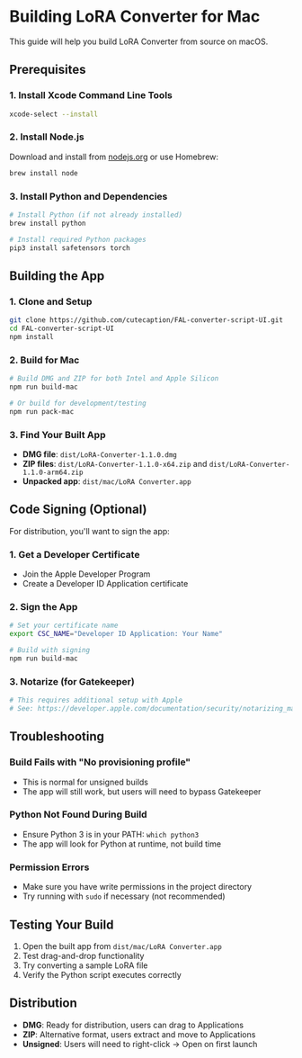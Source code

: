 # Building LoRA Converter for Mac

This guide will help you build LoRA Converter from source on macOS.

## Prerequisites

### 1. Install Xcode Command Line Tools
```bash
xcode-select --install
```

### 2. Install Node.js
Download and install from [nodejs.org](https://nodejs.org/) or use Homebrew:
```bash
brew install node
```

### 3. Install Python and Dependencies
```bash
# Install Python (if not already installed)
brew install python

# Install required Python packages
pip3 install safetensors torch
```

## Building the App

### 1. Clone and Setup
```bash
git clone https://github.com/cutecaption/FAL-converter-script-UI.git
cd FAL-converter-script-UI
npm install
```

### 2. Build for Mac
```bash
# Build DMG and ZIP for both Intel and Apple Silicon
npm run build-mac

# Or build for development/testing
npm run pack-mac
```

### 3. Find Your Built App
- **DMG file**: `dist/LoRA-Converter-1.1.0.dmg`
- **ZIP files**: `dist/LoRA-Converter-1.1.0-x64.zip` and `dist/LoRA-Converter-1.1.0-arm64.zip`
- **Unpacked app**: `dist/mac/LoRA Converter.app`

## Code Signing (Optional)

For distribution, you'll want to sign the app:

### 1. Get a Developer Certificate
- Join the Apple Developer Program
- Create a Developer ID Application certificate

### 2. Sign the App
```bash
# Set your certificate name
export CSC_NAME="Developer ID Application: Your Name"

# Build with signing
npm run build-mac
```

### 3. Notarize (for Gatekeeper)
```bash
# This requires additional setup with Apple
# See: https://developer.apple.com/documentation/security/notarizing_macos_software_before_distribution
```

## Troubleshooting

### Build Fails with "No provisioning profile"
- This is normal for unsigned builds
- The app will still work, but users will need to bypass Gatekeeper

### Python Not Found During Build
- Ensure Python 3 is in your PATH: `which python3`
- The app will look for Python at runtime, not build time

### Permission Errors
- Make sure you have write permissions in the project directory
- Try running with `sudo` if necessary (not recommended)

## Testing Your Build

1. Open the built app from `dist/mac/LoRA Converter.app`
2. Test drag-and-drop functionality
3. Try converting a sample LoRA file
4. Verify the Python script executes correctly

## Distribution

- **DMG**: Ready for distribution, users can drag to Applications
- **ZIP**: Alternative format, users extract and move to Applications
- **Unsigned**: Users will need to right-click → Open on first launch
